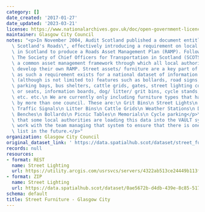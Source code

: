 ```yaml
---
category: []
date_created: '2017-01-27'
date_updated: '2023-03-21'
license: https://www.nationalarchives.gov.uk/doc/open-government-licence/version/3/
maintainer: Glasgow City Council
notes: "<p>In November 2004, Audit Scotland published a document entitled \"Maintaining\
  \ Scotland's Roads\", effectively introducing a requirement on local authorities\
  \ in Scotland to produce a Roads Asset Management Plan (RAMP). Following this publication,\
  \ The Society of Chief Officers for Transportation in Scotland (SCOTS) produced\
  \ a common asset management framework through which all local authorities could\
  \ develop their own RAMP. Street assets/ furniture are a key part of the RAMP and\
  \ as such a requirement exists for a national dataset of information. This can include\
  \ (although is not limited to) features such as bollards, road signs, barriers,\
  \ parking bays, bus shelters, cattle grids, gates, street lighting columns, benches\
  \ or seats, information boards, dog/ litter/ grit bins, cycle stands, ticket machines\
  \ etc. etc.\n We are currently only including furniture types that have been provided\
  \ by more than one council. These are:\n Grit Bins\n Street Lights\n Traffic Calming\n\
  \ Traffic Signals\n Litter Bins\n Cattle Grids\n Weather Stations\n Dog Litter Bins\n\
  \ Benches\n Bollards\n Picnic Tables\n Memorials\n Cycle parking</p>\n<p>We understand\
  \ that some local authorities are loading this data into the VAULT system. We will\
  \ work with the team managing that system to ensure that there is one definitive\
  \ list in the future.</p>"
organization: Glasgow City Council
original_dataset_link: ' https://data.spatialhub.scot/dataset/street_furniture-gc'
records: null
resources:
- format: REST
  name: Street Lighting
  url: https://utility.arcgis.com/usrsvcs/servers/4322ab513ce24449b113f02a972893d6/rest/services/AGOL/Pub_Lighting_Columns/FeatureServer/0/query?outFields=*&where=1%3D1
- format: ZIP
  name: Street Lighting
  url: https://data.spatialhub.scot/dataset/0ae5672b-d4db-439e-8c85-517c2c372b17/resource/0d4f20af-212a-4a1f-9639-6eae7dc69c45/download/lighting_columns.zip
schema: default
title: Street Furniture - Glasgow City
---
```

